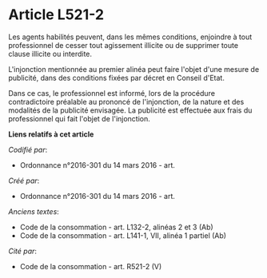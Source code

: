 # Article L521-2

Les agents habilités peuvent, dans les mêmes conditions, enjoindre à tout professionnel de cesser tout agissement illicite ou
de supprimer toute clause illicite ou interdite.

L'injonction mentionnée au premier alinéa peut faire l'objet d'une mesure de publicité, dans des conditions fixées par décret
en Conseil d'Etat.

Dans ce cas, le professionnel est informé, lors de la procédure contradictoire préalable au prononcé de l'injonction, de la
nature et des modalités de la publicité envisagée. La publicité est effectuée aux frais du professionnel qui fait l'objet de
l'injonction.

**Liens relatifs à cet article**

_Codifié par_:

  - Ordonnance n°2016-301 du 14 mars 2016 - art.

_Créé par_:

  - Ordonnance n°2016-301 du 14 mars 2016 - art.

_Anciens textes_:

  - Code de la consommation - art. L132-2, alinéas 2 et 3 (Ab)
  - Code de la consommation - art. L141-1, VII, alinéa 1 partiel (Ab)

_Cité par_:

  - Code de la consommation - art. R521-2 (V)
